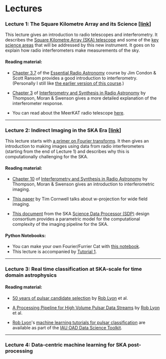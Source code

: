 # Lectures

### Lecture 1: The Square Kilometre Array and its Science [[link](https://github.com/as595/NITheP/blob/master/LECTURES/SquareKilometreArray.pdf)]

This lecture gives an introduction to radio telescopes and interferometry. It describes the [Square Kilometre Array (SKA) telescope](www.skatelescope.org) and some of the [key science areas](https://www.skatelescope.org/science/) that will be addressed by this new instrument. It goes on to explain how radio interferometers make measurements of the sky. 

#### Reading material:

* [Chapter 3.7](https://www.cv.nrao.edu/~sransom/web/Ch3.html#S7) of the [Essential Radio Astronomy](https://science.nrao.edu/opportunities/courses/era) course by Jim Condon & Scott Ransom provides a good introduction to interferometry. (Personally I still like [the earlier version of this course](https://www.cv.nrao.edu/course/astr534/ERA_old.shtml).)

* [Chapter 3](https://link.springer.com/chapter/10.1007/978-3-319-44431-4_3) of [Interferometry and Synthesis in Radio Astronomy](https://link.springer.com/book/10.1007%2F978-3-319-44431-4) by Thompson, Moran & Swenson gives a more detailed explanation of the interferometer response.

* You can read about the MeerKAT radio telescope [here](http://www.ska.ac.za/science-engineering/meerkat/).

---

### Lecture 2: Indirect Imaging in the SKA Era [[link](https://github.com/as595/NITheP/blob/master/LECTURES/IndirectImaging.pdf)]

This lecture starts with [a primer on Fourier transforms](https://allofyourbases.com/2017/09/11/furrier-cats/). It then gives an introduction to making images using data from radio interferometers (starting from the end of Lecture 1) and describes why this is computationally challenging for the SKA. 

#### Reading material:

* [Chapter 10](https://link.springer.com/chapter/10.1007/978-3-319-44431-4_10) of [Interferometry and Synthesis in Radio Astronomy](https://link.springer.com/book/10.1007%2F978-3-319-44431-4) by Thompson, Moran & Swenson gives an introduction to interferometric imaging.

* [This paper](http://adsabs.harvard.edu/full/2005ASPC..347...86C) by Tim Cornwell talks about w-projection for wide field imaging.

* [This document](http://ska-sdp.org/sites/default/files/attachments/ska-tel-sdp-0000013_06_performancemodel_0.pdf) from the SKA [Science Data Processor (SDP)](http://ska-sdp.org) design consortium provides a parametric model for the computational complexity of the imaging pipeline for the SKA.

#### Python Notebooks:

* You can make your own Fourier/Furrier Cat with [this notebook](https://github.com/as595/AllOfYourBases/blob/master/TIARA/RadioImaging/FourierCat.ipynb).
* This lecture is accompanied by [Tutorial 1](https://github.com/as595/NITheP/blob/master/TUTORIALS/SimulateInterferometer.ipynb).

---

### Lecture 3: Real time classification at SKA-scale for time domain astrophysics

#### Reading material:

* [50 years of pulsar candidate selection](https://arxiv.org/pdf/1603.05166.pdf) by [Rob Lyon](http://www.scienceguyrob.com) et al.

* [A Processing Pipeline for High Volume Pulsar Data Streams](https://arxiv.org/pdf/1810.06012.pdf) by [Rob Lyon](http://www.scienceguyrob.com) et al.

* [Rob Lyon](http://www.scienceguyrob.com)'s [machine learning tutorials for pulsar classification](https://github.com/astro4dev/OAD-Data-Science-Toolkit/tree/master/Teaching%20Materials/Machine%20Learning/Supervised%20Learning/Examples/PPC) are available as part of the [IAU OAD Data Science Toolkit](https://github.com/astro4dev/OAD-Data-Science-Toolkit).

---

### Lecture 4: Data-centric machine learning for SKA post-processing


